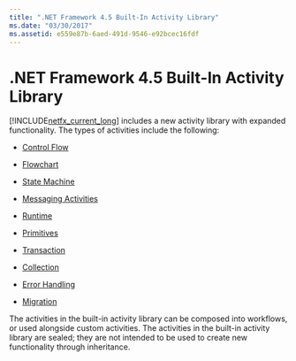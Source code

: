 ```yaml
---
title: ".NET Framework 4.5 Built-In Activity Library"
ms.date: "03/30/2017"
ms.assetid: e559e87b-6aed-491d-9546-e92bcec16fdf
---
```


# .NET Framework 4.5 Built-In Activity Library

[!INCLUDE[netfx_current_long](../../../includes/netfx-current-long-md.md)] includes a new activity library with expanded functionality. The types of activities include the following:

- [Control Flow](control-flow-activities-in-wf.md)

- [Flowchart](flowchart-activities-in-wf.md)

- [State Machine](state-machine-activities-in-wf.md)

- [Messaging Activities](../wcf/feature-details/messaging-activities.md)

- [Runtime](runtime-activities-in-wf.md)

- [Primitives](primitives-activities-in-wf.md)

- [Transaction](transaction-activities-in-wf.md)

- [Collection](collection-activities-in-wf.md)

- [Error Handling](error-handling-activities-in-wf.md)

- [Migration](migration-activity-in-wf.md)

The activities in the built-in activity library can be composed into workflows, or used alongside custom activities. The activities in the built-in activity library are sealed; they are not intended to be used to create new functionality through inheritance.

